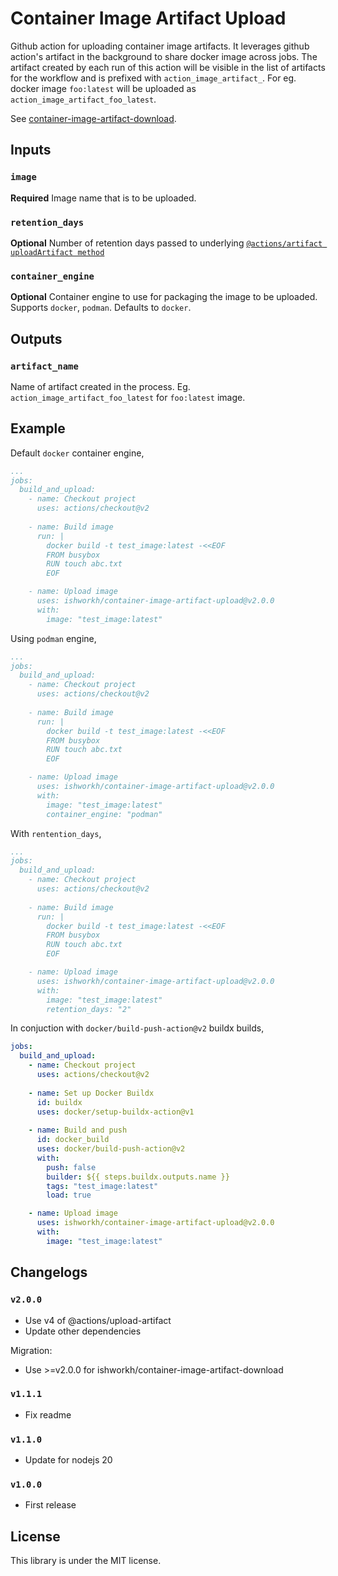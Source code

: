 # Container Image Artifact Upload

Github action for uploading container image artifacts. It leverages github action's artifact in the background to share docker image across jobs. The artifact created by each run of this action will be visible in the list of artifacts for the workflow and is prefixed with `action_image_artifact_`. For eg. docker image `foo:latest` will be uploaded as `action_image_artifact_foo_latest`.

See [container-image-artifact-download](https://github.com/ishworkh/container-image-artifact-download).

## Inputs

### `image`

**Required** Image name that is to be uploaded.

### `retention_days`

**Optional** Number of retention days passed to underlying [`@actions/artifact uploadArtifact method`](https://github.com/actions/toolkit/tree/main/packages/artifact#available-options) 

### `container_engine`

**Optional** Container engine to use for packaging the image to be uploaded. Supports `docker`, `podman`. Defaults to `docker`.

## Outputs

### `artifact_name`

Name of artifact created in the process. Eg. `action_image_artifact_foo_latest` for `foo:latest` image.

## Example

Default `docker` container engine,

```yaml
...
jobs:
  build_and_upload:
    - name: Checkout project
      uses: actions/checkout@v2
      
    - name: Build image
      run: |
        docker build -t test_image:latest -<<EOF
        FROM busybox
        RUN touch abc.txt
        EOF

    - name: Upload image
      uses: ishworkh/container-image-artifact-upload@v2.0.0
      with:
        image: "test_image:latest"

```

Using `podman` engine,

```yaml
...
jobs:
  build_and_upload:
    - name: Checkout project
      uses: actions/checkout@v2
      
    - name: Build image
      run: |
        docker build -t test_image:latest -<<EOF
        FROM busybox
        RUN touch abc.txt
        EOF

    - name: Upload image
      uses: ishworkh/container-image-artifact-upload@v2.0.0
      with:
        image: "test_image:latest"
        container_engine: "podman"
```

With `rentention_days`,

```yaml
...
jobs:
  build_and_upload:
    - name: Checkout project
      uses: actions/checkout@v2
      
    - name: Build image
      run: |
        docker build -t test_image:latest -<<EOF
        FROM busybox
        RUN touch abc.txt
        EOF

    - name: Upload image
      uses: ishworkh/container-image-artifact-upload@v2.0.0
      with:
        image: "test_image:latest"
        retention_days: "2"

```

In conjuction with `docker/build-push-action@v2` buildx builds,

```yaml
jobs:
  build_and_upload:
    - name: Checkout project
      uses: actions/checkout@v2
      
    - name: Set up Docker Buildx
      id: buildx
      uses: docker/setup-buildx-action@v1
  
    - name: Build and push
      id: docker_build
      uses: docker/build-push-action@v2
      with:
        push: false
        builder: ${{ steps.buildx.outputs.name }}
        tags: "test_image:latest"
        load: true

    - name: Upload image
      uses: ishworkh/container-image-artifact-upload@v2.0.0
      with:
        image: "test_image:latest"

```

## Changelogs

### `v2.0.0`

- Use v4 of @actions/upload-artifact
- Update other dependencies

Migration:
- Use >=v2.0.0 for ishworkh/container-image-artifact-download

### `v1.1.1`

- Fix readme

### `v1.1.0`

- Update for nodejs 20

### `v1.0.0`

- First release

## License

This library is under the MIT license.

